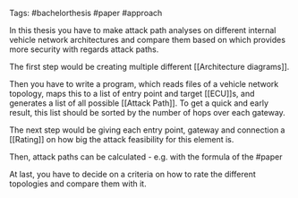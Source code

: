 Tags: #bachelorthesis #paper  #approach 

In this thesis you have to make attack path analyses on different internal vehicle network architectures and compare them based on which provides more security with regards attack paths. 

The first step would be creating multiple different [[Architecture diagrams]]. 

Then you have to write a program, which reads files of a vehicle network topology, maps this to a list of entry point and target [[ECU]]s, and generates a list of all possible [[Attack Path]]. 
To get a quick and early result, this list should be sorted by the number of hops over each gateway. 

The next step would be giving each entry point, gateway and connection a [[Rating]] on how big the attack feasibility for this element is. 

Then, attack paths can be calculated - e.g. with the formula of the #paper 

At last, you have to decide on a criteria on how to rate the different topologies and compare them with it.
